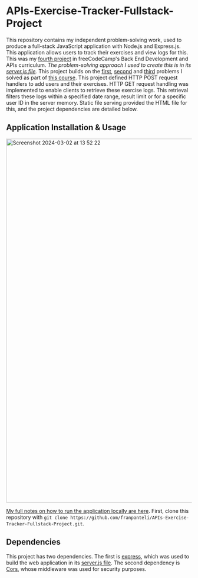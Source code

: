 # APIs-Exercise-Tracker-Fullstack-Project

This repository contains my independent problem-solving work, used to produce a full-stack JavaScript application with Node.js and Express.js. This application allows users to track their exercises and view logs for this. This was my [fourth project](https://www.freecodecamp.org/learn/back-end-development-and-apis/back-end-development-and-apis-projects/exercise-tracker) in freeCodeCamp's Back End Development and APIs curriculum. *The problem-solving approach I used to create this is in its [server.js file](https://github.com/franpanteli/APIs-Exercise-Tracker-Fullstack-Project/blob/main/server.js).* This project builds on the [first](https://github.com/franpanteli/APIs-Timestamp-Microservice-Project), [second](https://github.com/franpanteli/APIs-Request-Header-Parser-Microservice-Project) and [third](https://github.com/franpanteli/APIs-URL-Shortener-Microservice-Project) problems I solved as part of [this course](https://www.freecodecamp.org/learn/back-end-development-and-apis/#mongodb-and-mongoose). This project defined HTTP POST request handlers to add users and their exercises. HTTP GET request handling was implemented to enable clients to retrieve these exercise logs. This retrieval filters these logs within a specified date range, result limit or for a specific user ID in the server memory. Static file serving provided the HTML file for this, and the project dependencies are detailed below.

## Application Installation & Usage
<img width="984" alt="Screenshot 2024-03-02 at 13 52 22" src="https://github.com/franpanteli/APIs-Exercise-Tracker-Fullstack-Project/assets/131474705/31684d81-ed55-429d-89b0-c4f4394819d7">

[My full notes on how to run the application locally are here](https://github.com/franpanteli/APIs-Exercise-Tracker-Fullstack-Project/blob/main/launching-the-app-locally.txt). First, clone this repository with `git clone https://github.com/franpanteli/APIs-Exercise-Tracker-Fullstack-Project.git`.

## Dependencies

This project has two dependencies. The first is [express](https://www.npmjs.com/package/express), which was used to build the web application in its [server.js file](https://github.com/franpanteli/APIs-Request-Header-Parser-Microservice-Project/blob/main/server.js). The second dependency is [Cors](https://www.npmjs.com/package/cors), whose middleware was used for security purposes.
